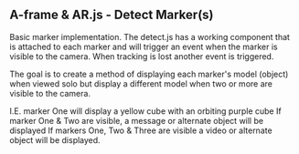 ## A-frame & AR.js - Detect Marker(s)
Basic marker implementation.
The detect.js has a working component that is attached to each marker and will trigger an event when the marker is visible to the camera. When tracking is lost another event is triggered.

The goal is to create a method of displaying each marker's model (object) when viewed solo but display a different model when two or more are visible to the camera.

I.E. marker One will display a yellow cube with an orbiting purple cube
If marker One & Two are visible, a message or alternate object will be displayed
If markers One, Two & Three are visible a video or alternate object will be displayed.
